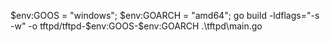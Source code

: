 $env:GOOS = "windows"; $env:GOARCH = "amd64"; go build -ldflags="-s -w" -o tftpd/tftpd-$env:GOOS-$env:GOARCH .\tftpd\main.go